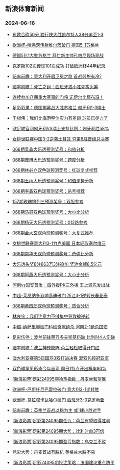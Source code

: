 ## 新浪体育新闻 
### 2024-06-16

+ [东欧合砍50分 独行侠大胜凯尔特人38分追至1-3](https://sports.sina.com.cn/basketball/nba/2024-06-15/doc-inayutwn2192966.shtml)

+ [欧洲杯-哈弗茨传射维尔茨破门 德国5-1苏格兰](https://sports.sina.com.cn/g/pl/2024-06-15/doc-inayuihq7978578.shtml)

+ [德国5比1大胜苏格兰 拜仁新主帅孔帕尼现场观战](https://sports.sina.com.cn/global/germany/2024-06-15/doc-inayupqn7889110.shtml)

+ [克罗斯102次传球101次成功 打破欧洲杯44年纪录](https://sports.sina.com.cn/global/germany/2024-06-15/doc-inayupqq2278453.shtml)

+ [赔率前瞻：意大利开启卫冕之路 首战弱旅有冷?](https://sports.sina.com.cn/l/2024-06-15/doc-inayuihs2378462.shtml)

+ [赔率前瞻：死亡之组！西班牙或小胜先拔头筹](https://sports.sina.com.cn/l/2024-06-15/doc-inayuihq7995576.shtml)

+ [连续参加八届重大赛事的门将 诺伊尔比肩布冯！](https://sports.sina.com.cn/global/germany/2024-06-15/doc-inayupqn7902708.shtml)

+ [足彩彩果：德国揭幕战大胜苏格兰 匈牙利1-3瑞士](https://sports.sina.com.cn/l/2024-06-15/doc-inayuihq8000172.shtml)

+ [于根伟：我们比海港整体实力有差距 球员已尽力了](https://sports.sina.com.cn/china/j/2024-06-14/doc-inaytsky2638479.shtml)

+ [欧足联官网匈牙利VS瑞士支持比例：匈牙利胜58%](https://sports.sina.com.cn/l/2024-06-15/doc-inaysvfk2930227.shtml)

+ [女排世联赛中国3-2逆袭土耳其 夺第8胜晋级总决赛](https://sports.sina.com.cn/others/volleyball/2024-06-15/doc-inayvviw7331987.shtml)

+ [068期吴鑫大乐透预测奖号：和值分析](https://sports.sina.com.cn/l/2024-06-15/doc-inayuyek2112385.shtml)

+ [068期庞博大乐透预测奖号：跨度分析](https://sports.sina.com.cn/l/2024-06-15/doc-inayuyek2112934.shtml)

+ [068期林必立双色球预测奖号：红球复式推荐](https://sports.sina.com.cn/l/2024-06-15/doc-inayuyek2106550.shtml)

+ [068期王雨大乐透预测奖号：和值走势分析](https://sports.sina.com.cn/l/2024-06-15/doc-inayuyeh7730726.shtml)

+ [068期李鑫双色球预测奖号：杀号推荐](https://sports.sina.com.cn/l/2024-06-15/doc-inayuyek2105993.shtml)

+ [157期玫瑰排列三预测奖号：双胆参考](https://sports.sina.com.cn/l/2024-06-15/doc-inayuyek2119706.shtml)

+ [068期马哥双色球预测奖号：大小比分析](https://sports.sina.com.cn/l/2024-06-15/doc-inayuyeh7725015.shtml)

+ [068期杨天大乐透预测奖号：012路参考](https://sports.sina.com.cn/l/2024-06-15/doc-inayuyek2110776.shtml)

+ [068期金大玄双色球预测奖号：大复式推荐](https://sports.sina.com.cn/l/2024-06-15/doc-inayuyeh7723226.shtml)

+ [女排世联赛意大利3-1力克美国 日本轻取塞尔维亚](https://sports.sina.com.cn/others/volleyball/2024-06-15/doc-inayvqzy7420296.shtml)

+ [068期南华天双色球预测奖号：奇偶比分析](https://sports.sina.com.cn/l/2024-06-15/doc-inayuyek2106894.shtml)

+ [大乐透头奖8注863万3注追加 奖池余额8.5亿元](https://sports.sina.com.cn/l/2024-06-15/doc-inayvviw7324788.shtml)

+ [068期阿燕大乐透预测奖号：大小比分析](https://sports.sina.com.cn/l/2024-06-15/doc-inayuyeh7728543.shtml)

+ [河南vs国安首发：四外援PK三外援 王上源先发出战](https://sports.sina.com.cn/china/j/2024-06-15/doc-inayvraa1815515.shtml)

+ [中超-莱昂纳多双响高迪破门 浙江3-1逆转长春亚泰](https://sports.sina.com.cn/china/j/2024-06-15/doc-inayvraa1832066.shtml)

+ [068期黄四郎双色球预测奖号：质合分析](https://sports.sina.com.cn/l/2024-06-15/doc-inayuyek2105224.shtml)

+ [林良铭：我们注意力不够集中导致被逆转](https://sports.sina.com.cn/china/j/2024-06-15/doc-inayvviy1715035.shtml)

+ [中超-纳萨里奥破门科维奇献绝杀 河南2-1绝杀国安](https://sports.sina.com.cn/china/j/2024-06-15/doc-inayvviy1714041.shtml)

+ [足彩伤停：波兰前锋莱万多夫斯基伤缺 比利时4人伤缺](https://sports.sina.com.cn/l/2024-06-15/doc-inayvene7621610.shtml)

+ [赔率前瞻：波兰神锋缺阵 荷兰轻松取得开门红](https://sports.sina.com.cn/l/2024-06-16/doc-inaywspn6942164.shtml)

+ [澳大利亚赛第5日国羽3双打进决赛 混双包揽冠亚军](https://sports.sina.com.cn/others/badmin/2024-06-15/doc-inayvene7639580.shtml)

+ [双色球罕见形态今年首现 周日1特点开出概率80%](https://sports.sina.com.cn/l/2024-06-15/doc-inayutwn2204733.shtml)

+ [[新浪彩票]足彩24095期冷热指数：丹麦坐和望赢](https://sports.sina.com.cn/l/2024-06-16/doc-inaywspq1345876.shtml)

+ [欧洲杯-巴斯托尼巴雷拉破门 意大利2-1逆转胜](https://sports.sina.com.cn/g/seriea/2024-06-16/doc-inaywspn6961992.shtml)

+ [欧洲杯-莫拉塔卡瓦哈尔破门 西班牙3-0克罗地亚](https://sports.sina.com.cn/g/laliga/2024-06-16/doc-inaywspq1339601.shtml)

+ [赔率前瞻：英格兰首战以稳为主 或1球小胜对手](https://sports.sina.com.cn/l/2024-06-16/doc-inaywspn6941107.shtml)

+ [[新浪彩票]足彩第24095期任九：荷兰有望取得胜利](https://sports.sina.com.cn/l/2024-06-16/doc-inaywwvk6869256.shtml)

+ [[新浪彩票]足彩第24095期大势：比利时单3可信](https://sports.sina.com.cn/l/2024-06-16/doc-inaywwvk6868885.shtml)

+ [[新浪彩票]足彩第24095期盈亏指数：乌克兰不败](https://sports.sina.com.cn/l/2024-06-16/doc-inaywwvk6870060.shtml)

+ [竞彩大势：丹麦首战有胜机 英格兰大胜不易](https://sports.sina.com.cn/l/2024-06-16/doc-inaywspq1344297.shtml)

+ [[新浪彩票]足彩24095期投注策略：法国建议重点防平](https://sports.sina.com.cn/l/2024-06-16/doc-inaywwvn1250179.shtml)

